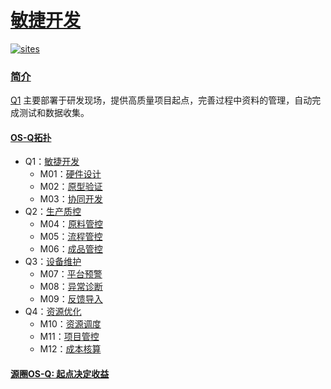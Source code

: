 ﻿# [敏捷开发](https://github.com/OS-Q/Q1)

[![sites](http://182.61.61.133/link/resources/OSQ.png)](http://www.OS-Q.com)
### [简介](https://github.com/OS-Q/Q1/wiki)

[Q1](http://WWW.OS-Q.COM/Q1) 主要部署于研发现场，提供高质量项目起点，完善过程中资料的管理，自动完成测试和数据收集。

#### [OS-Q拓扑](https://github.com/OS-Q)

* Q1：[敏捷开发](https://github.com/OS-Q/Q1)
    * M01：[硬件设计](https://github.com/OS-Q/M01)
    * M02：[原型验证](https://github.com/OS-Q/M02)
    * M03：[协同开发](https://github.com/OS-Q/M03)
* Q2：[生产质控](https://github.com/OS-Q/Q2)
    * M04：[原料管控](https://github.com/OS-Q/M04)
    * M05：[流程管控](https://github.com/OS-Q/M05)
    * M06：[成品管控](https://github.com/OS-Q/M06)
* Q3：[设备维护](https://github.com/OS-Q/Q3)
    * M07：[平台预警](https://github.com/OS-Q/M07)
    * M08：[异常诊断](https://github.com/OS-Q/M08)
    * M09：[反馈导入](https://github.com/OS-Q/M09)
* Q4：[资源优化](https://github.com/OS-Q/Q4)
    * M10：[资源调度](https://github.com/OS-Q/M10)
    * M11：[项目管控](https://github.com/OS-Q/M11)
    * M12：[成本核算](https://github.com/OS-Q/M12)

#### [源圈OS-Q: 起点决定收益](http://www.OS-Q.com)
